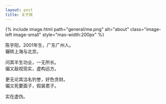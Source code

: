 ```yaml
---
layout: post
title: 关于我
---
```


{% include image.html 
   path="general/me.png" 
   alt="about" 
   class="image-left image-small" 
   style="max-width:200px" %}

陈宇阳，2001年生，广东广州人。  
辗转上海与北京。

问其半生功业，一无所长。  
偏又敌视现实，虚构远方。

更无论其沽名钓誉，好色贪财。  
偏又死要面子，假装君子。



实在虚伪。